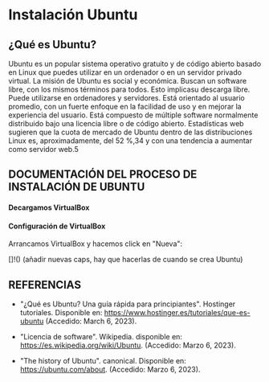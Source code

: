 # Instalación Ubuntu

## ¿Qué es Ubuntu?

Ubuntu es un popular sistema operativo gratuito y de código abierto basado en Linux que puedes utilizar en un ordenador o en un servidor privado virtual.
La misión de Ubuntu es social y económica. Buscan un software libre, con los mismos términos para todos. Esto implicasu descarga libre.
Puede utilizarse en ordenadores y servidores. Está orientado al usuario promedio, con un fuerte enfoque en la facilidad de uso y en mejorar la experiencia del usuario. Está compuesto de múltiple software normalmente distribuido bajo una licencia libre o de código abierto. Estadísticas web sugieren que la cuota de mercado de Ubuntu dentro de las distribuciones Linux es, aproximadamente, del 52 %,3​4​ y con una tendencia a aumentar como servidor web.5​ 

## DOCUMENTACIÓN DEL PROCESO DE INSTALACIÓN DE UBUNTU

#### Decargamos VirtualBox

#### Configuración de VirtualBox

Arrancamos VirtualBox y hacemos click en "Nueva":


[]!()
(añadir nuevas caps, hay que hacerlas de cuando se crea Ubuntu)

#### 

## REFERENCIAS

* "¿Qué es Ubuntu? Una guía rápida para principiantes". Hostinger tutoriales. Disponible en: https://www.hostinger.es/tutoriales/que-es-ubuntu (Accedido: March 6, 2023).

* "Licencia de software". Wikipedia. disponible en: https://es.wikipedia.org/wiki/Ubuntu. (Accedido: Marzo 6, 2023).

* "The history of Ubuntu". canonical. Disponible en: https://ubuntu.com/about. (Accedido: Marzo 6, 2023).
